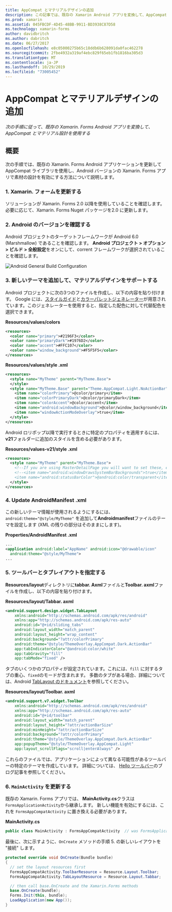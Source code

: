 ```yaml
---
title: AppCompat とマテリアルデザインの追加
description: この記事では、既存の Xamarin Android アプリを変換して、AppCompat とマテリアル設計を使用する方法について説明します。
ms.prod: xamarin
ms.assetid: 045FBCDF-4D45-48BB-9911-BD3938C87D58
ms.technology: xamarin-forms
author: davidbritch
ms.author: dabritch
ms.date: 06/27/2017
ms.openlocfilehash: e8c05000275b65c18ddb6b628091da0fac462278
ms.sourcegitcommit: 2fbe4932a319af4ebc829f65eb1fb1816ba305d3
ms.translationtype: MT
ms.contentlocale: ja-JP
ms.lasthandoff: 10/29/2019
ms.locfileid: "73005452"
---
```

# <a name="adding-appcompat-and-material-design"></a>AppCompat とマテリアルデザインの追加

_次の手順に従って、既存の Xamarin. Forms Android アプリを変換して、AppCompat とマテリアル設計を使用する_

<!-- source https://gist.github.com/jassmith/a3b2a543f99126782936
https://blog.xamarin.com/material-design-for-your-xamarin-forms-android-apps/ -->

## <a name="overview"></a>概要

次の手順では、既存の Xamarin. Forms Android アプリケーションを更新して AppCompat ライブラリを使用し、Android バージョンの Xamarin. Forms アプリで素材の設計を有効にする方法について説明します。

### <a name="1-update-xamarinforms"></a>1. Xamarin. フォームを更新する

ソリューションが Xamarin. Forms 2.0 以降を使用していることを確認します。 必要に応じて、Xamarin. Forms Nuget パッケージを2.0 に更新します。

### <a name="2-check-android-version"></a>2. Android のバージョンを確認する

Android プロジェクトのターゲットフレームワークが Android 6.0 (Marshmallow) であることを確認します。 **Android プロジェクト > オプション > ビルド > 全般設定**をオンにして、corrent フレームワークが選択されていることを確認します。

 ![](appcompat-images/target-android-6-sml.png "Android General Build Configuration")

### <a name="3-add-new-themes-to-support-material-design"></a>3. 新しいテーマを追加して、マテリアルデザインをサポートする

Android プロジェクトに次の3つのファイルを作成し、以下の内容を貼り付けます。 Google には、[スタイルガイド](https://www.google.com/design/spec/style/color.html#color-color-palette)と[カラーパレットジェネレーター](https://www.materialpalette.com/)が用意されています。このジェネレーターを使用すると、指定した配色に対して代替配色を選択できます。

**Resources/values/colors**

```xml
<resources>
  <color name="primary">#2196F3</color>
  <color name="primaryDark">#1976D2</color>
  <color name="accent">#FFC107</color>
  <color name="window_background">#F5F5F5</color>
</resources>
```

**Resources/values/style .xml**

```xml
<resources>
  <style name="MyTheme" parent="MyTheme.Base">
  </style>
  <style name="MyTheme.Base" parent="Theme.AppCompat.Light.NoActionBar">
    <item name="colorPrimary">@color/primary</item>
    <item name="colorPrimaryDark">@color/primaryDark</item>
    <item name="colorAccent">@color/accent</item>
    <item name="android:windowBackground">@color/window_background</item>
    <item name="windowActionModeOverlay">true</item>
  </style>
</resources>
```

Android ロリポップ以降で実行するときに特定のプロパティを適用するには、 **v21**フォルダーに追加のスタイルを含める必要があります。

**Resources/values-v21/style .xml**

```xml
<resources>
  <style name="MyTheme" parent="MyTheme.Base">
    <!--If you are using MasterDetailPage you will want to set these, else you can leave them out-->
    <!--<item name="android:windowDrawsSystemBarBackgrounds">true</item>
    <item name="android:statusBarColor">@android:color/transparent</item>-->
  </style>
</resources>
```

### <a name="4-update-androidmanifestxml"></a>4. Update AndroidManifest .xml

この新しいテーマ情報が使用されるようにするには、`android:theme="@style/MyTheme"` を追加して**Androidmanifest**ファイルのテーマを設定します (XML の残りの部分はそのままにします)。

**Properties/AndroidManifest .xml**

```xml
...
<application android:label="AppName" android:icon="@drawable/icon"
  android:theme="@style/MyTheme">
...
```

### <a name="5-provide-toolbar-and-tab-layouts"></a>5. ツールバーとタブレイアウトを指定する

**Resources/layout**ディレクトリに**tabbar. Axml**ファイルと**Toolbar. axml**ファイルを作成し、以下の内容を貼り付けます。

**Resources/layout/Tabbar. axml**

```xml
<android.support.design.widget.TabLayout
    xmlns:android="http://schemas.android.com/apk/res/android"
    xmlns:app="http://schemas.android.com/apk/res-auto"
    android:id="@+id/sliding_tabs"
    android:layout_width="match_parent"
    android:layout_height="wrap_content"
    android:background="?attr/colorPrimary"
    android:theme="@style/ThemeOverlay.AppCompat.Dark.ActionBar"
    app:tabIndicatorColor="@android:color/white"
    app:tabGravity="fill"
    app:tabMode="fixed" />
```

タブのいくつかのプロパティが設定されています。これには、`fill` に対するタブの重心、`fixed`のモードが含まれます。
多数のタブがある場合、詳細については、Android [TabLayout のドキュメント](https://developer.android.com/reference/android/support/design/widget/TabLayout.html)を参照してください。

**Resources/layout/Toolbar. axml**

```xml
<android.support.v7.widget.Toolbar
    xmlns:android="http://schemas.android.com/apk/res/android"
    xmlns:app="http://schemas.android.com/apk/res-auto"
    android:id="@+id/toolbar"
    android:layout_width="match_parent"
    android:layout_height="?attr/actionBarSize"
    android:minHeight="?attr/actionBarSize"
    android:background="?attr/colorPrimary"
    android:theme="@style/ThemeOverlay.AppCompat.Dark.ActionBar"
    app:popupTheme="@style/ThemeOverlay.AppCompat.Light"
    app:layout_scrollFlags="scroll|enterAlways" />
```

これらのファイルでは、アプリケーションによって異なる可能性があるツールバーの特定のテーマを作成しています。
詳細については、 [Hello ツールバー](https://blog.xamarin.com/android-tips-hello-toolbar-goodbye-action-bar/)のブログ記事を参照してください。

### <a name="6-update-the-mainactivity"></a>6. `MainActivity` を更新する

既存の Xamarin. Forms アプリでは、 **MainActivity.cs**クラスは `FormsApplicationActivity`から継承します。 新しい機能を有効にするには、これを `FormsAppCompatActivity` に置き換える必要があります。

**MainActivity.cs**

```csharp
public class MainActivity : FormsAppCompatActivity  // was FormsApplicationActivity
```

最後に、次に示すように、`OnCreate` メソッドの手順 5. の新しいレイアウトを "接続" します。

```csharp
protected override void OnCreate(Bundle bundle)
{
  // set the layout resources first
  FormsAppCompatActivity.ToolbarResource = Resource.Layout.Toolbar;
  FormsAppCompatActivity.TabLayoutResource = Resource.Layout.Tabbar;

  // then call base.OnCreate and the Xamarin.Forms methods
  base.OnCreate(bundle);
  Forms.Init(this, bundle);
  LoadApplication(new App());
}
```
